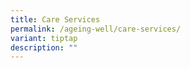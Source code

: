 ```yaml
---
title: Care Services
permalink: /ageing-well/care-services/
variant: tiptap
description: ""
---
```

